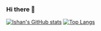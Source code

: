 ### Hi there 👋

<!--
**ishansheth/ishansheth** is a ✨ _special_ ✨ repository because its `README.md` (this file) appears on your GitHub profile.

Here are some ideas to get you started:

- 🔭 I’m currently working on ...
- 🌱 I’m currently learning ...
- 👯 I’m looking to collaborate on ...
- 🤔 I’m looking for help with ...
- 💬 Ask me about ...
- 📫 How to reach me: ...
- 😄 Pronouns: ...
- ⚡ Fun fact: ...
-->
[![Ishan's GitHub stats](https://github-readme-stats.vercel.app/api?username=ishansheth)](https://github.com/ishansheth/github-readme-stats)
[![Top Langs](https://github-readme-stats.vercel.app/api/top-langs/?username=ishansheth)](https://github.com/anuraghazra/github-readme-stats)

